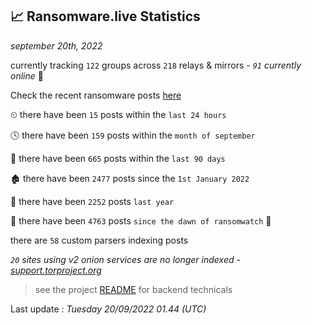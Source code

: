 
## 📈 Ransomware.live Statistics
_september 20th, 2022_

currently tracking `122` groups across `218` relays & mirrors - _`91` currently online_ 📡

Check the recent ransomware posts [here](https://www.ransomware.live/#/recentposts)


⏲ there have been `15` posts within the `last 24 hours`

🕓 there have been `159` posts within the `month of september`

📅 there have been `665` posts within the `last 90 days`

🏚 there have been `2477` posts since the `1st January 2022`

🚀 there have been `2252` posts `last year`

🦕 there have been `4763` posts `since the dawn of ransomwatch` 🐣

there are `58` custom parsers indexing posts

_`20` sites using v2 onion services are no longer indexed - [support.torproject.org](https://support.torproject.org/onionservices/v2-deprecation/)_

> see the project [README](https://github.com/jmousqueton/ransomwatch#readme) for backend technicals



Last update : _Tuesday 20/09/2022 01.44 (UTC)_

